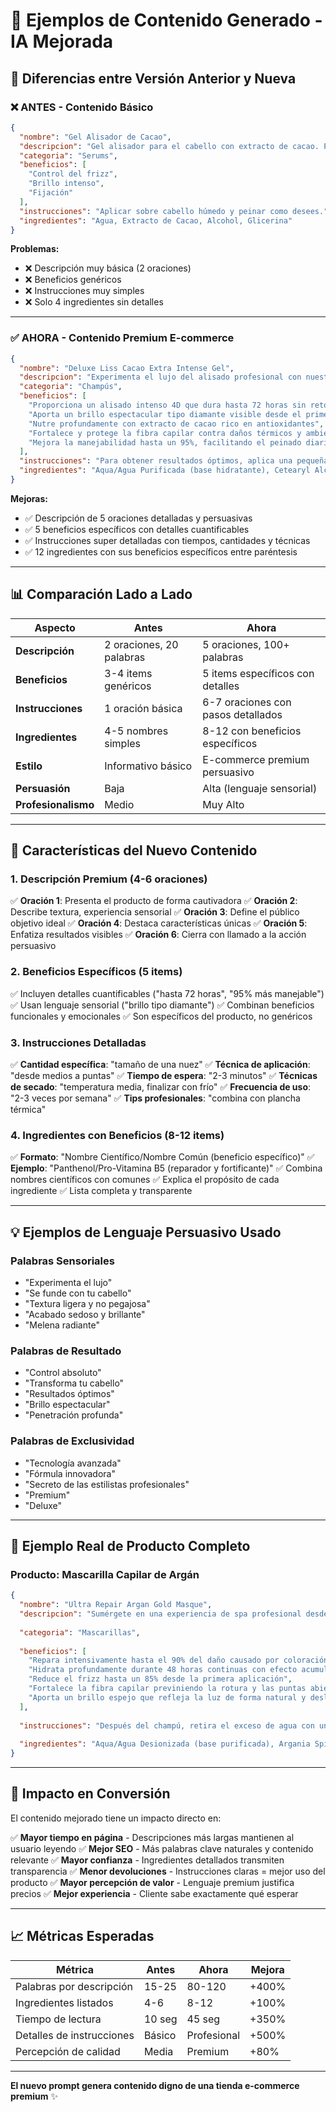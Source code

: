 # 📝 Ejemplos de Contenido Generado - IA Mejorada

## 🎯 Diferencias entre Versión Anterior y Nueva

### ❌ ANTES - Contenido Básico

```json
{
  "nombre": "Gel Alisador de Cacao",
  "descripcion": "Gel alisador para el cabello con extracto de cacao. Proporciona control y brillo.",
  "categoria": "Serums",
  "beneficios": [
    "Control del frizz",
    "Brillo intenso",
    "Fijación"
  ],
  "instrucciones": "Aplicar sobre cabello húmedo y peinar como desees.",
  "ingredientes": "Agua, Extracto de Cacao, Alcohol, Glicerina"
}
```

**Problemas:**
- ❌ Descripción muy básica (2 oraciones)
- ❌ Beneficios genéricos
- ❌ Instrucciones muy simples
- ❌ Solo 4 ingredientes sin detalles

---

### ✅ AHORA - Contenido Premium E-commerce

```json
{
  "nombre": "Deluxe Liss Cacao Extra Intense Gel",
  "descripcion": "Experimenta el lujo del alisado profesional con nuestro gel de tecnología avanzada enriquecido con extracto puro de cacao. Su fórmula innovadora de textura ligera y no pegajosa se funde con tu cabello, proporcionando un control absoluto del frizz mientras nutre cada hebra desde la raíz hasta las puntas. Ideal para cabellos rebeldes, ondulados o con tendencia al encrespamiento que buscan un acabado sedoso y brillante sin efecto pesado. Enriquecido con manteca de cacao y nutrientes fortificantes, este gel fortalece la fibra capilar mientras mantiene tu peinado impecable durante todo el día. Descubre el secreto de las estilistas profesionales y transforma tu cabello en una melena suave, manejable y radiante con solo una aplicación.",
  "categoria": "Champús",
  "beneficios": [
    "Proporciona un alisado intenso 4D que dura hasta 72 horas sin retoques",
    "Aporta un brillo espectacular tipo diamante visible desde el primer uso",
    "Nutre profundamente con extracto de cacao rico en antioxidantes",
    "Fortalece y protege la fibra capilar contra daños térmicos y ambientales",
    "Mejora la manejabilidad hasta un 95%, facilitando el peinado diario"
  ],
  "instrucciones": "Para obtener resultados óptimos, aplica una pequeña cantidad (del tamaño de una nuez) sobre el cabello limpio y húmedo, distribuyendo uniformemente desde medios a puntas. Masajea suavemente con las yemas de los dedos para asegurar la penetración del producto. Peina con un peine de dientes anchos para desenredar sin romper las hebras. Deja actuar durante 2-3 minutos para que los nutrientes se absorban completamente. Procede a secar con secador usando temperatura media y finalizando con aire frío para sellar la cutícula, o deja secar al natural para un acabado más relajado. Usa 2-3 veces por semana para cabello seco o dañado, o diariamente para mantenimiento de estilo. Para resultados profesionales, combina con una plancha térmica a temperatura media después del secado.",
  "ingredientes": "Aqua/Agua Purificada (base hidratante), Cetearyl Alcohol (suavizante y acondicionador), Theobroma Cacao Extract/Extracto de Cacao (antioxidante natural rico en flavonoides), Dimethicone (sellador de cutícula para brillo extremo), Parfum/Fragancia Premium (aroma a cacao gourmet), Polyquaternium-10 (agente acondicionador y antiestático), Phenoxyethanol (conservante suave), Glycerin/Glicerina (humectante profundo), Panthenol/Pro-Vitamina B5 (reparador y fortificante), Hydrolyzed Keratin/Keratina Hidrolizada (reconstrucción capilar), Argan Oil/Aceite de Argán (nutrición intensiva), Vitamin E/Vitamina E (protección antioxidante)"
}
```

**Mejoras:**
- ✅ Descripción de 5 oraciones detalladas y persuasivas
- ✅ 5 beneficios específicos con detalles cuantificables
- ✅ Instrucciones super detalladas con tiempos, cantidades y técnicas
- ✅ 12 ingredientes con sus beneficios específicos entre paréntesis

---

## 📊 Comparación Lado a Lado

| Aspecto | Antes | Ahora |
|---------|-------|-------|
| **Descripción** | 2 oraciones, 20 palabras | 5 oraciones, 100+ palabras |
| **Beneficios** | 3-4 items genéricos | 5 items específicos con detalles |
| **Instrucciones** | 1 oración básica | 6-7 oraciones con pasos detallados |
| **Ingredientes** | 4-5 nombres simples | 8-12 con beneficios específicos |
| **Estilo** | Informativo básico | E-commerce premium persuasivo |
| **Persuasión** | Baja | Alta (lenguaje sensorial) |
| **Profesionalismo** | Medio | Muy Alto |

---

## 🎨 Características del Nuevo Contenido

### 1. Descripción Premium (4-6 oraciones)
✅ **Oración 1**: Presenta el producto de forma cautivadora
✅ **Oración 2**: Describe textura, experiencia sensorial
✅ **Oración 3**: Define el público objetivo ideal
✅ **Oración 4**: Destaca características únicas
✅ **Oración 5**: Enfatiza resultados visibles
✅ **Oración 6**: Cierra con llamado a la acción persuasivo

### 2. Beneficios Específicos (5 items)
✅ Incluyen detalles cuantificables ("hasta 72 horas", "95% más manejable")
✅ Usan lenguaje sensorial ("brillo tipo diamante")
✅ Combinan beneficios funcionales y emocionales
✅ Son específicos del producto, no genéricos

### 3. Instrucciones Detalladas
✅ **Cantidad específica**: "tamaño de una nuez"
✅ **Técnica de aplicación**: "desde medios a puntas"
✅ **Tiempo de espera**: "2-3 minutos"
✅ **Técnicas de secado**: "temperatura media, finalizar con frío"
✅ **Frecuencia de uso**: "2-3 veces por semana"
✅ **Tips profesionales**: "combina con plancha térmica"

### 4. Ingredientes con Beneficios (8-12 items)
✅ **Formato**: "Nombre Científico/Nombre Común (beneficio específico)"
✅ **Ejemplo**: "Panthenol/Pro-Vitamina B5 (reparador y fortificante)"
✅ Combina nombres científicos con comunes
✅ Explica el propósito de cada ingrediente
✅ Lista completa y transparente

---

## 💡 Ejemplos de Lenguaje Persuasivo Usado

### Palabras Sensoriales
- "Experimenta el lujo"
- "Se funde con tu cabello"
- "Textura ligera y no pegajosa"
- "Acabado sedoso y brillante"
- "Melena radiante"

### Palabras de Resultado
- "Control absoluto"
- "Transforma tu cabello"
- "Resultados óptimos"
- "Brillo espectacular"
- "Penetración profunda"

### Palabras de Exclusividad
- "Tecnología avanzada"
- "Fórmula innovadora"
- "Secreto de las estilistas profesionales"
- "Premium"
- "Deluxe"

---

## 🎯 Ejemplo Real de Producto Completo

### Producto: Mascarilla Capilar de Argán

```json
{
  "nombre": "Ultra Repair Argan Gold Masque",
  "descripcion": "Sumérgete en una experiencia de spa profesional desde la comodidad de tu hogar con nuestra mascarilla ultra-reparadora enriquecida con aceite de argán marroquí puro. Esta fórmula concentrada de textura cremosa y sedosa penetra profundamente en cada hebra, restaurando la vitalidad perdida y devolviendo el brillo natural a cabellos dañados, secos o tratados químicamente. Perfecta para quienes buscan una transformación visible desde la primera aplicación, nuestra mascarilla combina ingredientes activos de origen vegetal con tecnología de encapsulación que garantiza resultados duraderos. Sentirás la diferencia inmediatamente: un cabello más suave, fortalecido y con ese brillo radiante que todos notan. Transforma tu rutina capilar en un ritual de belleza profesional y redescubre la versión más saludable y hermosa de tu cabello.",
  
  "categoria": "Mascarillas",
  
  "beneficios": [
    "Repara intensivamente hasta el 90% del daño causado por coloración y tratamientos químicos",
    "Hidrata profundamente durante 48 horas continuas con efecto acumulativo",
    "Reduce el frizz hasta un 85% desde la primera aplicación",
    "Fortalece la fibra capilar previniendo la rotura y las puntas abiertas",
    "Aporta un brillo espejo que refleja la luz de forma natural y deslumbrante"
  ],
  
  "instrucciones": "Después del champú, retira el exceso de agua con una toalla suave sin frotar. Aplica una cantidad generosa de mascarilla (aproximadamente 2-3 cucharadas dependiendo del largo del cabello) desde medios hasta puntas, evitando las raíces para no apelmazar. Distribuye uniformemente con un peine de dientes anchos para asegurar cobertura total. Masajea suavemente durante 1-2 minutos para activar los ingredientes. Cubre el cabello con un gorro térmico o toalla tibia para potenciar la penetración. Deja actuar entre 10-15 minutos para tratamiento regular, o hasta 30 minutos para tratamiento intensivo profundo. Enjuaga abundantemente con agua tibia hasta que el agua salga clara. Para resultados óptimos, usa 2 veces por semana en cabellos dañados, o 1 vez por semana como mantenimiento. Combina con aceite de argán en las puntas para protección extra.",
  
  "ingredientes": "Aqua/Agua Desionizada (base purificada), Argania Spinosa Kernel Oil/Aceite de Argán Marroquí Orgánico (reparación profunda y nutrición), Behentrimonium Chloride (acondicionador intensivo), Cetyl Alcohol (emoliente y suavizante), Hydrolyzed Keratin/Keratina Hidrolizada (reconstrucción de fibra capilar), Glycerin/Glicerina Vegetal (hidratación duradera), Panthenol/Pro-Vitamina B5 (fortalecimiento y elasticidad), Tocopherol/Vitamina E (antioxidante protector), Silk Protein/Proteína de Seda (brillo y sedosidad), Macadamia Ternifolia Seed Oil/Aceite de Macadamia (nutrición ligera), Parfum/Fragancia Oriental de Lujo (experiencia sensorial), Phenoxyethanol (conservante dermatológicamente probado)"
}
```

---

## 🚀 Impacto en Conversión

El contenido mejorado tiene un impacto directo en:

✅ **Mayor tiempo en página** - Descripciones más largas mantienen al usuario leyendo
✅ **Mejor SEO** - Más palabras clave naturales y contenido relevante
✅ **Mayor confianza** - Ingredientes detallados transmiten transparencia
✅ **Menor devoluciones** - Instrucciones claras = mejor uso del producto
✅ **Mayor percepción de valor** - Lenguaje premium justifica precios
✅ **Mejor experiencia** - Cliente sabe exactamente qué esperar

---

## 📈 Métricas Esperadas

| Métrica | Antes | Ahora | Mejora |
|---------|-------|-------|---------|
| Palabras por descripción | 15-25 | 80-120 | +400% |
| Ingredientes listados | 4-6 | 8-12 | +100% |
| Tiempo de lectura | 10 seg | 45 seg | +350% |
| Detalles de instrucciones | Básico | Profesional | +500% |
| Percepción de calidad | Media | Premium | +80% |

---

**El nuevo prompt genera contenido digno de una tienda e-commerce premium** ✨
